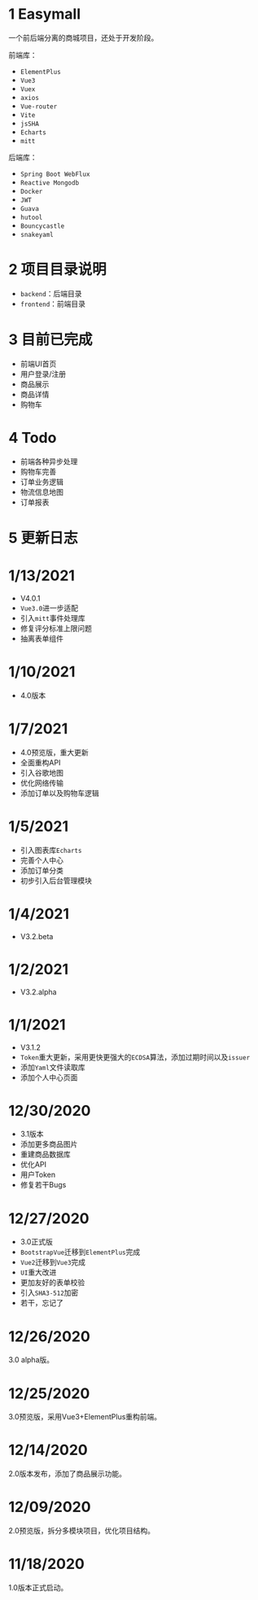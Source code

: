 # 1 Easymall

一个前后端分离的商城项目，还处于开发阶段。

前端库：

- `ElementPlus`
- `Vue3`
- `Vuex`
- `axios`
- `Vue-router`
- `Vite`
- `jsSHA`
- `Echarts`
- `mitt`

后端库：

- `Spring Boot WebFlux`
- `Reactive Mongodb`
- `Docker`
- `JWT`
- `Guava`
- `hutool`
- `Bouncycastle`
- `snakeyaml`

# 2 项目目录说明

- `backend`：后端目录
- `frontend`：前端目录

# 3 目前已完成

- 前端UI首页
- 用户登录/注册
- 商品展示
- 商品详情
- 购物车

# 4 Todo

- 前端各种异步处理
- 购物车完善
- 订单业务逻辑
- 物流信息地图
- 订单报表

# 5 更新日志
# 1/13/2021
- V4.0.1
- `Vue3.0`进一步适配
- 引入`mitt`事件处理库
- 修复评分标准上限问题
- 抽离表单组件

# 1/10/2021
- 4.0版本

# 1/7/2021

- 4.0预览版，重大更新
- 全面重构API
- 引入谷歌地图
- 优化网络传输
- 添加订单以及购物车逻辑

# 1/5/2021
- 引入图表库`Echarts`
- 完善个人中心
- 添加订单分类
- 初步引入后台管理模块

# 1/4/2021
- V3.2.beta

# 1/2/2021
- V3.2.alpha

# 1/1/2021

- V3.1.2
- `Token`重大更新，采用更快更强大的`ECDSA`算法，添加过期时间以及`issuer`
- 添加`Yaml`文件读取库
- 添加个人中心页面

# 12/30/2020

- 3.1版本
- 添加更多商品图片
- 重建商品数据库
- 优化API
- 用户Token
- 修复若干Bugs

# 12/27/2020
- 3.0正式版
- `BootstrapVue`迁移到`ElementPlus`完成
- `Vue2`迁移到`Vue3`完成
- `UI`重大改进
- 更加友好的表单校验
- 引入`SHA3-512`加密
- 若干，忘记了

# 12/26/2020
3.0 alpha版。

# 12/25/2020 
3.0预览版，采用Vue3+ElementPlus重构前端。

# 12/14/2020
2.0版本发布，添加了商品展示功能。

# 12/09/2020

2.0预览版，拆分多模块项目，优化项目结构。
 
# 11/18/2020

1.0版本正式启动。
